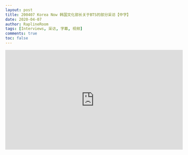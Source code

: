 ```yaml
---
layout: post
title: 200407 Korea Now 韩国文化部长关于BTS的部分采访【中字】
date: 2020-04-07
author: RaplineRoom
tags: [Interviews, 采访, 字幕, 视频]
comments: true
toc: false
---
```




<div class="video-container"><iframe width="560" height="315" src="https://www.youtube.com/embed/V1xZEizn2zY" frameborder="0" allow="accelerometer; autoplay; encrypted-media; gyroscope; picture-in-picture" allowfullscreen></iframe></div>
